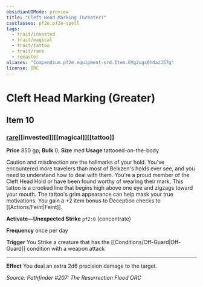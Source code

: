 ```yaml
---
obsidianUIMode: preview
title: "Cleft Head Marking (Greater)"
cssclasses: pf2e,pf2e-spell
tags:
  - trait/invested
  - trait/magical
  - trait/tattoo
  - trait/rare
  - remaster
aliases: "Compendium.pf2e.equipment-srd.Item.6Vg2ugx0hdazJ57g"
license: ORC
---
```

# Cleft Head Marking (Greater)
## Item 10
### [rare](rare "Rare Rarity Trait")[[invested]][[magical]][[tattoo]]


**Price** 850 gp; 
**Bulk** 0; **Size** med
**Usage** tattooed-on-the-body

Caution and misdirection are the hallmarks of your hold. You've encountered more travelers than most of Belkzen's holds ever see, and you need to understand how to deal with them. You're a proud member of the Cleft Head Hold or have been found worthy of wearing their mark. This tattoo is a crooked line that begins high above one eye and zigzags toward your mouth. The tattoo's grim appearance can help mask your true motivations. You gain a +2 item bonus to Deception checks to [[Actions/Feint|Feint]].

**Activate—Unexpected Strike** `pf2:0` (concentrate)

**Frequency** once per day

**Trigger** You Strike a creature that has the [[Conditions/Off-Guard|Off-Guard]] condition with a weapon attack

* * *

**Effect** You deal an extra 2d6 precision damage to the target.

*Source: Pathfinder #207: The Resurrection Flood*
*ORC*